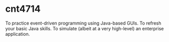 # cnt4714
To practice event-driven programming using Java-based GUIs. To refresh your basic Java skills. To simulate (albeit at a very high-level) an enterprise application.
